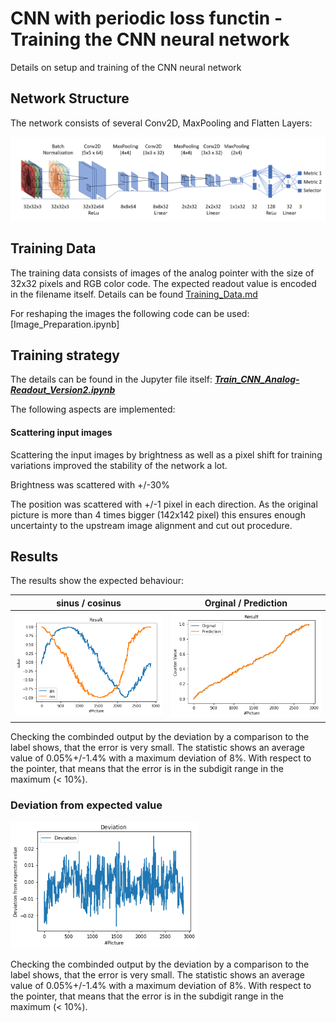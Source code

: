 # CNN with periodic loss functin - Training the CNN neural network
Details on setup and training of the CNN neural network

## Network Structure
The network consists of several Conv2D, MaxPooling and Flatten Layers:

<img src="./images/cnn_structure_version2.png">


## Training Data

The training data consists of images of the analog pointer with the size of 32x32 pixels and RGB color code. The expected readout value is encoded in the filename itself. Details can be found [Training_Data.md](Training_Data.md)

For reshaping the images the following code can be used: [Image_Preparation.ipynb]

## Training strategy

The details can be found in the Jupyter file itself: ***[Train_CNN_Analog-Readout_Version2.ipynb](Train_CNN_Analog-Readout_Version2.ipynb)***

The following aspects are implemented:

#### Scattering input images
Scattering the input images by brightness as well as a pixel shift for training variations improved the stability of the network a lot.

Brightness was scattered with +/-30%

The position was scattered with +/-1 pixel in each direction. As the original picture is more than 4 times bigger (142x142 pixel) this ensures enough uncertainty to the upstream image alignment and cut out procedure.


## Results

The results show the expected behaviour:

| sinus / cosinus        | Orginal / Prediction           | 
| -------------- |:---------------:| 
| <img src="./images/out_sin_cos.png" width="300"> | <img src="./images/out_org_pred.png" width="300"> |


Checking the combinded output by the deviation by a comparison to the label shows, that the error is very small. The statistic shows an average value of 0.05%+/-1.4% with a maximum deviation of 8%. With respect to the pointer, that means that the error is in the subdigit range in the maximum (< 10%).

### Deviation from expected value
<img src="./images/deviation.png" width="300">

Checking the combinded output by the deviation by a comparison to the label shows, that the error is very small. The statistic shows an average value of 0.05%+/-1.4% with a maximum deviation of 8%. With respect to the pointer, that means that the error is in the subdigit range in the maximum (< 10%).

